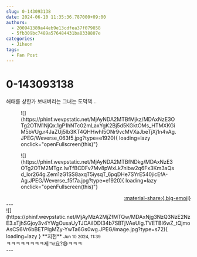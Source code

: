 ```yaml
---
slug: 0-143093138
date: 2024-06-10 11:35:36.787000+09:00
authors:
  - 200941389a44eb9e13cdfea37f079858
  - 5fb309bc7489a576484431ba8338807e
categories:
  - Jiheon
tags:
  - Fan Post
---
```


# 0-143093138

<div class="post-container" markdown="1">
<div class="content-container md-sidebar__scrollwrap" markdown="1">

 해태를 상한가 보내버리는 그녀는 도덕책...
<figure markdown="1">
![](https://phinf.wevpstatic.net/MjAyNDA2MTBfMjkz/MDAxNzE3OTg2OTM1NjQx.1gP1hNTc02mLaxYgK2Bj5d5KGktOMs_HTMXKGiM5bVUg.r4JaZUj5lb3KT4QHHwhI5ONr9vcMVXaJbeTjXj1n4vAg.JPEG/Weverse_063f5.jpg?type=e1920){ loading=lazy onclick="openFullscreen(this)"}
</figure>

<figure markdown="1">
![](https://phinf.wevpstatic.net/MjAyNDA2MTBfNDkg/MDAxNzE3OTg2OTM2MTgz.IwTfBCDFv7Mv8pWxLk7nlbw2q6Fx3Km3aQsd_lor264g.Zem1zG1SS8axqT5iysqT_6pqDHe7SYrE540jicEfA-Ag.JPEG/Weverse_f5f7a.jpg?type=e1920){ loading=lazy onclick="openFullscreen(this)"}
</figure>


</div>
</div>

<div style="text-align: right;" markdown="1">
<a href="https://weverse.io/fromis9/fanpost/0-143093138" style="text-align: right;">:material-share:{.big-emoji}</a>
</div>
---

<div class="comments-container md-sidebar__scrollwrap" markdown="1">
<div class="comment" markdown="1">
<div class='id-container' markdown="1">
![](https://phinf.wevpstatic.net/MjAyMzA2MjZfMTQw/MDAxNjg3NzQ3NzE2NzE3.sTjhSGjoy3v4YWgOusaUyTJCAiIDDI34b7SBTjVAeUIg.TVETBI6wZ_tQjmoAsCS6Vr6bBETPlgMZy-YwTa6Gs0wg.JPEG/image.jpg?type=s72){ loading=lazy }
**<span class="artist">지헌</span>** <small>Jun 10 2024, 11:39</small><br>
</div>
<div class='comment-body' markdown="1">
ㅋㅋㅋㅋㅋㅋㅋㅋ제ㄱr요?😅ㅋㅋㅋ
</div>
</div>
</div>
---
